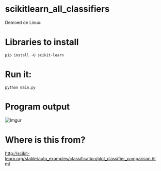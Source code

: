 # scikitlearn_all_classifiers

Demoed on Linux:

# Libraries to install

    pip install -U scikit-learn


# Run it: 

    python main.py
    
# Program output

![Imgur](https://i.imgur.com/uYNKozw.png)


# Where is this from?

http://scikit-learn.org/stable/auto_examples/classification/plot_classifier_comparison.html
